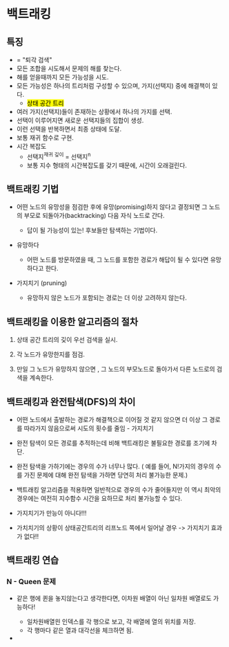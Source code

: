 # 백트래킹




## 특징

*  = "퇴각 검색"
* 모든 조합을 시도해서 문제의 해를 찾는다.
* 해를 얻을때까지 모든 가능성을 시도.
* 모든 가능성은 하나의 트리처럼 구성할 수 있으며, 가지(선택지) 중에 해결책이 있다.
    - <mark>상태 공간 트리</mark>
* 여러 가지(선택지)들이 존재하는 상황에서 하나의 가지를 선택.
* 선택이 이루어지면 새로운 선택지들의 집합이 생성.
* 이런 선택을 반복하면서 최종 상태에 도달.
* 보통 재귀 함수로 구현.
* 시간 복잡도
    - 선택지<sup>재귀 깊이</sup> = 선택지<sup>n</sup>
    - 보통 지수 형태의 시간복잡도를 갖기 때문에, 시간이 오래걸린다.



## 백트래킹 기법

* 어떤 노드의 유망성을 점검한 후에 유망(promising)하지 않다고 결정되면 그 노드의 부모로 되돌아가(backtracking) 다음 자식 노드로 간다.
    - 답이 될 가능성이 있는! 후보들만 탐색하는 기법이다.

* 유망하다
    - 어떤 노드를 방문하였을 때, 그 노드를 포함한 경로가 해답이 될 수 있다면 유망하다고 한다.

* 가지치기 (pruning)
    - 유망하지 않은 노드가 포함되는 경로는 더 이상 고려하지 않는다.


## 백트래킹을 이용한 알고리즘의 절차

1. 상태 공간 트리의 깇이 우선 검색을 실시.

2. 각 노드가 유망한지를 점검.

3. 만일 그 노드가 유망하지 않으면 , 그 노드의 부모노드로 돌아가서 다른 노드로의 검색을 계속한다.



## 백트래킹과 완전탐색(DFS)의 차이

* 어떤 노드에서 출발하는 경로가 해결책으로 이어질 것 같지 않으면 더 이상 그 경로를 따라가지 않음으로써 시도의 횟수를 줄임 - 가지치기

* 완전 탐색이 모든 경로를 추적하는데 비해 백트래킹은 불필요한 경로를 조기에 차단.

* 완전 탐색을 가하기에는 경우의 수가 너무나 많다.
( 예를 들어, N!가지의 경우의 수를 가진 문제에 대해 완전 탐색을 가하면 당연히 처리 불가능한 문제.)

* 백트래킹 알고리즘을 적용하면 일반적으로 경우의 수가 줄어들지만 이 역시 최악의 경우에는 여전히 지수함수 시간을 요하므로 처리 불가능할 수 있다.

* 가지치기가 만능이 아니다!!!

* 가치치기의 상황이 상태공간트리의 리프노드 쪽에서 일어날 경우 -> 가지치기 효과가 없다!!


## 백트래킹 연습

### N - Queen 문제

* 같은 행에 퀸을 놓지않는다고 생각한다면, 이차원 배열이 아닌 일차원 배열로도 가능하다!
    - 일차원배열읜 인덱스를 각 행으로 보고, 각 배열에 열의 위치를 저장.
    - 각 행마다 같은 열과 대각선을 체크하면 됨.


*  

























